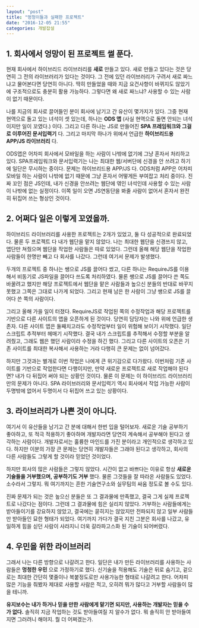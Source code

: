 ```yaml
---
layout: "post"
title: "멍청이들과 실패한 프로젝트"
date: "2016-12-05 21:55"
categories: 개발잡설
---
```


## 1. 회사에서 엉망이 된 프로젝트 썰 푼다.

현재 회사에서 하이브리드 라이브러리를 **새로** 만들고 있다. 새로 만들고 있다는 것은 당연히 그 전의 라이브러리가 있다는 것이다. 그 전에 있던 라이브러리가 구려서 새로 짜느냐고 물어본다면 당연히 아니다. 딱히 만들었을 때와 지금 요건사항이 바뀌지도 않았기에 구조적으로도 충분히 활용 가능하다. 그렇다면 왜 새로 짜느냐? 사용할 수 있는 사람이 없기 때문이다.

나를 지금의 회사로 끌어들인 분이 회사에 남기고 간 유산이 몇가지가 있다. 그중 현재 현역으로 돌고 있는 녀석이 셋 있는데, 하나는 **ODS 앱** (사실 현역으로 돌면 안되는 녀석이지만 일이 꼬였다.) 이다. 그리고 다른 하나는 JS로 만들어진 **SPA 프레임워크와 그걸로 이루어진 문서입력기** 다. 그리고 마지막 하나가 위에서 언급한 **하이브리드용 APP/JS 라이브러리** 다.

ODS앱은 어차피 회사에서 모바일을 하는 사람이 나밖에 없기에 그냥 혼자서 처리하고 있다. SPA프레임워크와 문서입력기는 나는 최대한 웹/서버단에 신경을 안 쓰려고 하기에 일단은 무시하는 중이다. 문제는 하이브리드용 APP/JS 다. ODS처럼 APP은 어차피 모바일 하는 사람이 나밖에 없기 때문에 그냥 혼자서 어떻게든 부여잡고 처리 중이다. 진짜 꼬인 점은 JS인데, 내가 신경을 안쓰려는 웹단에 엮인 녀석인데 사용할 수 있는 사람이 나밖에 없는 실정이다. 이쪽 일이 오면 JS연동단을 봐줄 사람이 없어서 혼자서 완전히 뒤집어 쓰는 형상인 것이다.

## 2. 어쩌다 일은 이렇게 꼬였을까.

하이브리드 라이브러리를 사용한 프로젝트는 2개가 있었고, 둘 다 성공적으로 완료되었다. 물론 두 프로젝트 다 내가 웹단을 맡지 않았다. 나는 최대한 웹단을 신경쓰지 않고, 앱단만 쳐줬으며 웹단을 작업한 사람들은 따로 있었다. 그런데 올해 해당 웹단을 작업한 사람들이 한명만 빼고 다 회사를 나갔다. 그런데 여기서 문제가 발생했다.

두개의 프로젝트 중 하나는 쌩으로 JS를 끌어다 썼고, 다른 하나는 RequireJS를 이용해서 비동기로 JS파일을 끌어다 쓰도록 처리하였다. 물론 쌩으로 JS를 끌어다 쓴 쪽도 바꿀려고 했지만 해당 프로젝트에서 웹단을 맡은 사람들과 높으신 분들의 반대로 바꾸지 못했고 그쪽은 그대로 나가게 되었다. 그리고 현재 남은 한 사람이 그냥 쌩으로 JS를 끌어다 쓴 쪽의 사람이다.

그리고 올해 가을 일이 터졌다. RequireJS로 작업된 쪽의 수정작업과 해당 프로젝트를 기반으로 다른 사이트의 앱을 오픈하게 된 것이다. 당연히 담당자는 나와 위에 언급한 생존자. 다른 사이트 앱은 둘째치고라도 수정작업부터 일이 위험해 보이기 시작했다. 일단 스크립트 추적부터 헤매기 시작했다. 결국 내가 스크립트를 추적해서 수정할 부분을 알려줬고, 그래도 웹은 했던 사람이라 수정을 하긴 했다. 그리고 다른 사이트의 오픈은 기존 사이트를 최대한 복사해서 사용하는 거라 다행히 큰 문제는 없이 넘어갔다.

하지만 그것과는 별개로 이번 작업은 나에게 큰 위기감으로 다가왔다. 이번처럼 기존 사이트를 기반으로 작업한다면 다행이지만, 만약 새로운 프로젝트로 새로 작업해야 된다면? 내가 다 뒤집어 써야 되는 상황인 것이다. 물론 이 문제는 이 하이브리드 라이브러리만의 문제가 아니다. SPA 라이브러리와 문서입력기 역시 회사에서 작업 가능한 사람이 두명밖에 없어서 두명이서 다 뒤집어 쓰고 있는 상황이다.

## 3. 라이브러리가 나쁜 것이 아니다.

여기서 이 유산들을 남기고 간 분에 대해서 한번 입을 털어보자. 새로운 기술 공부하기 좋아하고, 또 적극 적용하기 좋아하며 개발자라면 당연히 계속해서 공부해야 된다고 생각하는 사람이다. 개발자로서는 훌륭한 마인드를 가진 분이라고 개인적으로 생각하고 있다. 하지만 이분의 가장 큰 문제는 당연히 개발자들은 그래야 된다고 생각하고, 회사의 다른 사람들도 그렇게 할 것이라 믿었던 것이었다.

하지만 회사의 많은 사람들은 그렇지 않았다. 시간이 없고 바쁘다는 이유로 항상 **새로운 기술들을 거부했으며, 공부하기도 거부** 했다. 물론 그것들을 잘 따라온 사람들도 있었다. 소수라서 그렇지. 뭐 여기까지는 흔한 기술연구소와 실무팀의 싸움 정도로 볼 수도 있다.

진짜 문제가 되는 것은 높으신 분들은 또 그 결과물에 만족했고, 결국 그게 실제 프로젝트로 나갔다는 점이다. 그런데 그 결과물에 힘은 실리지 않았다. 거부하는 사람들에게는 받아들이기를 강요하지 않았고, 결국에는 묻히지는 않았지만 전파되지 않고 일부 사람들만 받아들인 묘한 형태가 되었다. 여기까지 가다가 결국 지친 그분은 회사를 나갔고, 유일하게 힘을 싣던 사람이 사라지니 더욱 갈라파고스화 된 기술이 되어버렸다.

## 4. 우민을 위한 라이브러리

그래서 나는 다른 방향으로 나갈려고 한다. 일단은 내가 만든 라이브러리를 사용하는 사람들은 **멍청한 우민** 으로 가정하기로 했다. 신기술을 적용해도 기술은 뒤로 숨기고, 겉으로는 최대한 간단히 몇줄이나 복붙정도로만 사용가능한 형태로 나갈려고 한다. 어차피 많은 기능을 줘봤자 제대로 사용할 사람은 적고, 오히려 뭐가 많다고 거부할 사람들이 많을 테니까.

**유지보수는 내가 하거나 믿을 만한 사람에게 맡기면 되지만, 사용하는 개발자는 믿을 수가 없다.** 솔직히 지금 작업하는 것도 받아들여질 지 알수가 없다. 뭐 솔직히 안 받아들여지면 그러려니 해야지. 뭘 더 어쩌겠는가.
